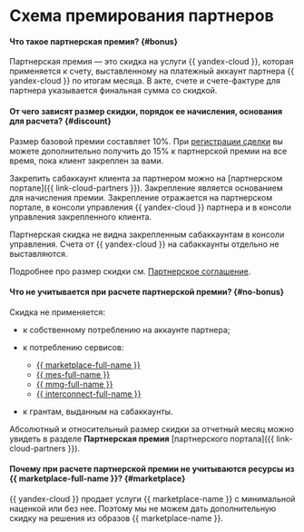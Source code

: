 # Схема премирования партнеров

#### Что такое партнерская премия? {#bonus}

Партнерская премия — это скидка на услуги {{ yandex-cloud }}, которая применяется к счету, выставленному на платежный аккаунт партнера {{ yandex-cloud }} по итогам месяца. В акте, счете и счете-фактуре для партнера указывается финальная сумма со скидкой.

#### От чего зависят размер скидки, порядок ее начисления, основания для расчета? {#discount}

Размер базовой премии составляет 10%. При [регистрации сделки](../../partner/program/var-tools.md#deal-reg) вы можете дополнительно получить до 15% к партнерской премии на все время, пока клиент закреплен за вами.

Закрепить сабаккаунт клиента за партнером можно на [партнерском портале]({{ link-cloud-partners }}). Закрепление является основанием для начисления премии. Закрепление отражается на партнерском портале, в консоли управления {{ yandex-cloud }} партнера и в консоли управления закрепленного клиента.

Партнерская скидка не видна закрепленным сабаккаунтам в консоли управления. Счета от {{ yandex-cloud }} на сабаккаунты отдельно не выставляются.

Подробнее про размер скидки см. [Партнерское соглашение](https://yandex.ru/legal/cloud_grant/?lang=ru).

#### Что не учитывается при расчете партнерской премии? {#no-bonus}

Скидка не применяется:

* к собственному потреблению на аккаунте партнера;
* к потреблению сервисов:

  * [{{ marketplace-full-name }}](/marketplace)
  * [{{ mes-full-name }}](../../managed-elasticsearch/)
  * [{{ mmg-full-name }}](../../storedoc/)
  * [{{ interconnect-full-name }}](../../interconnect/)

* к грантам, выданным на сабаккаунты.

Абсолютный и относительный размер скидки за отчетный месяц можно увидеть в разделе **Партнерская премия** [партнерского портала]({{ link-cloud-partners }}).

#### Почему при расчете партнерской премии не учитываются ресурсы из {{ marketplace-full-name }}? {#marketplace}

{{ yandex-cloud }} продает услуги {{ marketplace-name }} с минимальной наценкой или без нее. Поэтому мы не можем дать дополнительную скидку на решения из образов {{ marketplace-name }}.
